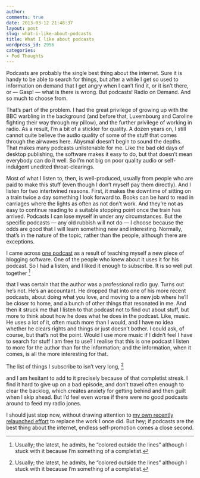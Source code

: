 ```yaml
---
author:
comments: true
date: 2013-03-12 21:48:37
layout: post
slug: what-i-like-about-podcasts
title: What I like about podcasts
wordpress_id: 2956
categories:
- Pod Thoughts
---
```


Podcasts are probably the single best thing about the internet. Sure it is handy to be able to search for things, but after a while I get so used to information on demand that I get angry when I can’t find it, or it isn’t there, or — Gasp! — what is there is wrong. But podcasts! Radio on Demand. And so much to choose from.

That’s part of the problem. I had the great privilege of growing up with the BBC warbling in the background (and before that, Luxembourg and Caroline fighting their way through my pillow), and the further privilege of working in radio. As a result, I’m a bit of a stickler for quality. A dozen years on, I still cannot quite believe the audio quality of some of the stuff that comes through the airwaves here. Abysmal doesn’t begin to sound the depths. That makes many podcasts unlistenable for me. Like the bad old days of desktop publishing, the software makes it easy to do, but that doesn’t mean everybody can do it well. So I’m not big on poor quality audio or self-indulgent unedited throat-clearings.

Most of what I listen to, then, is well-produced, usually from people who are paid to make this stuff (even though I don’t myself pay them directly). And I listen for two intertwined reasons. First, it makes the downtime of sitting on a train twice a day something I look forward to. Books can be hard to read in carriages where the lights as often as not don’t work. And they’re not as easy to continue reading to a suitable stopping point once the train has arrived. Podcasts I can lose myself in under any circumstances. But the specific podcasts — any old rubbish will not do — I choose because the odds are good that I will learn something new and interesting. Normally, that’s in the nature of the topic, rather than the people, although there are exceptions.

I came across [one podcast](http://howellcreekradio.com/) as a result of teaching myself a new piece of blogging software. One of the people who knew about it uses it for his podcast. So I had a listen, and I liked it enough to subscribe. It is so well put together [^fn1]
[^fn1]: Usually; the latest, he admits, he “colored outside the lines” although I stuck with it because I’m something of a completist. 

 that I was certain that the author was a professional radio guy. Turns out he’s not. He’s an accountant. He dropped that into one of his more recent podcasts, about doing what you love, and moving to a new job where he’ll be closer to home, and a bunch of other things that resonated in me. And then it struck me that I listen to that podcast not to find out about stuff, but more to think about how he does what he does in the podcast. Like, music. He uses a lot of it, often much more than I would, and I have no idea whether he clears rights and things or just doesn’t bother. I could ask, of course, but that’s not the point. Would I use more music if I didn’t feel I have to search for stuff I am free to use? I realise that this is one podcast I listen to more for the author than for the information; and the information, when it comes, is all the more interesting for that.

The list of things I subscribe to isn’t very long, [^fn1]
[^fn1]: I’d share it too, if asked. 

 and I am hesitant to add to it precisely because of that completist streak. I find it hard to give up on a bad episode, and don’t travel often enough to clear the backlog, which creates anxiety for getting behind and then guilt when I skip ahead. But I’d feel even worse if there were no good podcasts around to feed my radio jones.

I should just stop now, without drawing attention to [my own recently relaunched effort](http://www.eatthispodcast.com/) to replace the work I once did. But hey; if podcasts are the best thing about the internet, endless self-promotion comes a close second.

